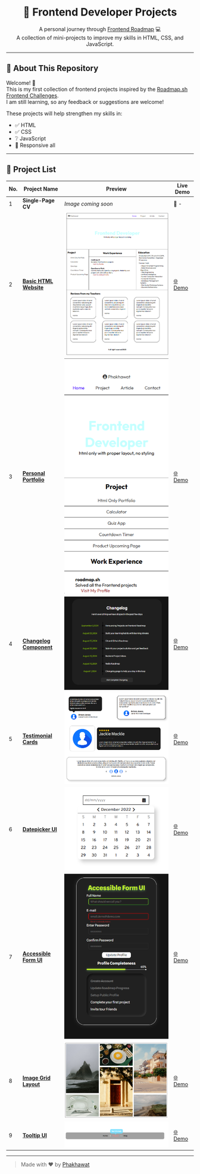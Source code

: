 <h1 align="center">🚀 Frontend Developer Projects</h1>

<p align="center">
  A personal journey through <a href="https://roadmap.sh/frontend">Frontend Roadmap</a> 💻<br>
  A collection of mini-projects to improve my skills in HTML, CSS, and JavaScript.
</p>

---

## 📌 About This Repository

Welcome! 👋  
This is my first collection of frontend projects inspired by the [Roadmap.sh Frontend Challenges](https://roadmap.sh/frontend).  
I am still learning, so any feedback or suggestions are welcome!

These projects will help strengthen my skills in:

- ✅ HTML
- ✅ CSS
- ❔ JavaScript
- 📱 Responsive all

---

## 🧩 Project List

| No. | Project Name              | Preview                 | Live Demo                         |
| --- | ------------------------- | ----------------------- | --------------------------------- |
| 1   | **Single-Page CV**         | _Image coming soon_      | 🔗 -                             |
| 2   | [**Basic HTML Website**](https://phakhawat-ck.github.io/phakhawat.github.io/Frontend-Roadmap/2-3.Personal%20Portfolio/) | ![Basic HTML](https://github.com/phakhawat-ck/roadmap.sh-section/blob/main/image%20preview/2-3.png) | [🌐 Demo](https://phakhawat-ck.github.io/phakhawat.github.io/Frontend-Roadmap/2-3.Personal%20Portfolio/) |
| 3   | [**Personal Portfolio**](https://phakhawat-ck.github.io/phakhawat.github.io/Frontend-Roadmap/2-3.Personal%20Portfolio/) | ![Portfolio](https://github.com/phakhawat-ck/roadmap.sh-section/blob/main/image%20preview/3.png) | [🌐 Demo](https://phakhawat-ck.github.io/phakhawat.github.io/Frontend-Roadmap/2-3.Personal%20Portfolio/) |
| 4   | [**Changelog Component**](https://phakhawat-ck.github.io/phakhawat.github.io/Frontend-Roadmap/4.Changelog%20Component/) | ![Changelog](https://github.com/phakhawat-ck/roadmap.sh-section/blob/main/image%20preview/4.png) | [🌐 Demo](https://phakhawat-ck.github.io/phakhawat.github.io/Frontend-Roadmap/4.Changelog%20Component/) |
| 5   | [**Testimonial Cards**](https://phakhawat-ck.github.io/phakhawat.github.io/Frontend-Roadmap/5.Testimonial%20Cards/) | ![Testimonial](https://github.com/phakhawat-ck/roadmap.sh-section/blob/main/image%20preview/5.png) | [🌐 Demo](https://phakhawat-ck.github.io/phakhawat.github.io/Frontend-Roadmap/5.Testimonial%20Cards/) |
| 6   | [**Datepicker UI**](https://phakhawat-ck.github.io/phakhawat.github.io/Frontend-Roadmap/6.%20Datepicker%20UI/) | ![Datepicker](https://github.com/phakhawat-ck/roadmap.sh-section/blob/main/image%20preview/6.png) | [🌐 Demo](https://phakhawat-ck.github.io/phakhawat.github.io/Frontend-Roadmap/6.%20Datepicker%20UI/) |
| 7   | [**Accessible Form UI**](https://phakhawat-ck.github.io/phakhawat.github.io/Frontend-Roadmap/7.Accessible%20Form%20UI/) | ![Form](https://github.com/phakhawat-ck/roadmap.sh-section/blob/main/image%20preview/7.png) | [🌐 Demo](https://phakhawat-ck.github.io/phakhawat.github.io/Frontend-Roadmap/7.Accessible%20Form%20UI/) |
| 8   | [**Image Grid Layout**](https://phakhawat-ck.github.io/phakhawat.github.io/Frontend-Roadmap/8.Image%20Grid%20Layout/) | ![Grid](https://github.com/phakhawat-ck/roadmap.sh-section/blob/main/image%20preview/8.png) | [🌐 Demo](https://phakhawat-ck.github.io/phakhawat.github.io/Frontend-Roadmap/8.Image%20Grid%20Layout/) |
| 9   | [**Tooltip UI**](https://phakhawat-ck.github.io/phakhawat.github.io/Frontend-Roadmap/9.Tooltip%20UI/) | ![Tooltip](https://github.com/phakhawat-ck/roadmap.sh-section/blob/main/image%20preview/9.png) | [🌐 Demo](https://phakhawat-ck.github.io/phakhawat.github.io/Frontend-Roadmap/9.Tooltip%20UI/) |

---

> Made with ❤️ by [Phakhawat](https://github.com/phakhawat-ck)
